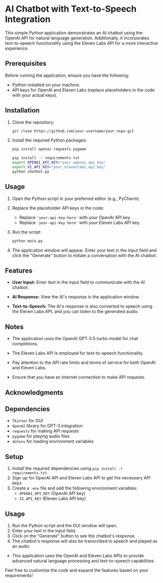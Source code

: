 # AI Chatbot with Text-to-Speech Integration

This simple Python application demonstrates an AI chatbot using the OpenAI API for natural language generation. Additionally, it incorporates text-to-speech functionality using the Eleven Labs API for a more interactive experience.

## Prerequisites

Before running the application, ensure you have the following:

- Python installed on your machine.
- API keys for OpenAI and Eleven Labs (replace placeholders in the code with your actual keys).

## Installation

1. Clone the repository:

   ```bash
   git clone https://github.com/your-username/your-repo.git
   ```

2. Install the required Python packages:

   ```bash
   pip install openai requests pygame
   ```

   ```bash
   pip install -r requirements.txt
   export OPENAI_API_KEY="your_openai_api_key"
   export XI_API_KEY="your_elevenlabs_api_key"
   python chatbot.py
   ```

## Usage

1. Open the Python script in your preferred editor (e.g., PyCharm).

2. Replace the placeholder API keys in the code:

   - Replace `'your-api-key-here'` with your OpenAI API key.
   - Replace `'your-api-key-here'` with your Eleven Labs API key.

3. Run the script:

   ```bash
   python main.py
   ```

4. The application window will appear. Enter your text in the input field and click the "Generate" button to initiate a conversation with the AI chatbot.

## Features

- **User Input:** Enter text in the input field to communicate with the AI chatbot.

- **AI Response:** View the AI's response in the application window.

- **Text-to-Speech:** The AI's response is also converted to speech using the Eleven Labs API, and you can listen to the generated audio.

## Notes

- The application uses the OpenAI GPT-3.5-turbo model for chat completions.

- The Eleven Labs API is employed for text-to-speech functionality.

- Pay attention to the API rate limits and terms of service for both OpenAI and Eleven Labs.

- Ensure that you have an internet connection to make API requests.

## Acknowledgments
## Dependencies
- `Tkinter` for GUI
- `OpenAI` library for GPT-3 integration
- `requests` for making API requests
- `pygame` for playing audio files
- `dotenv` for loading environment variables

## Setup
1. Install the required dependencies using `pip install -r requirements.txt`
2. Sign up for OpenAI API and Eleven Labs API to get the necessary API keys
3. Create a `.env` file and add the following environment variables:
   - `OPENAI_API_KEY` (OpenAI API key)
   - `XI_API_KEY` (Eleven Labs API key)

## Usage
1. Run the Python script and the GUI window will open.
2. Enter your text in the input field.
3. Click on the "Generate" button to see the chatbot's response.
4. The chatbot's response will also be transcribed to speech and played as an audio

- This application uses the OpenAI and Eleven Labs APIs to provide advanced natural language processing and text-to-speech capabilities.

Feel free to customize the code and expand the features based on your requirements!
